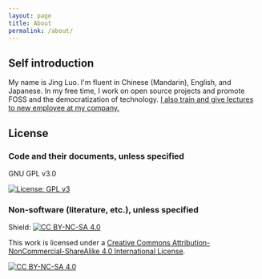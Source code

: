 ```yaml
---
layout: page
title: About
permalink: /about/
---
```


## Self introduction

My name is Jing Luo. I'm fluent in Chinese (Mandarin), English, and Japanese. In my free time, I work on open source projects and promote FOSS and the democratization of technology. 
[I also train and give lectures to new employee at my company.](https://github.com/delgh1/eden-class-material)

## License

### Code and their documents, unless specified

GNU GPL v3.0

[![License: GPL v3](https://img.shields.io/badge/License-GPLv3-blue.svg)](https://www.gnu.org/licenses/gpl-3.0)

### Non-software (literature, etc.), unless specified

Shield: [![CC BY-NC-SA 4.0][cc-by-nc-sa-shield]][cc-by-nc-sa]

This work is licensed under a
[Creative Commons Attribution-NonCommercial-ShareAlike 4.0 International License][cc-by-nc-sa].

[![CC BY-NC-SA 4.0][cc-by-nc-sa-image]][cc-by-nc-sa]

[cc-by-nc-sa]: http://creativecommons.org/licenses/by-nc-sa/4.0/
[cc-by-nc-sa-image]: https://licensebuttons.net/l/by-nc-sa/4.0/88x31.png
[cc-by-nc-sa-shield]: https://img.shields.io/badge/License-CC%20BY--NC--SA%204.0-lightgrey.svg
